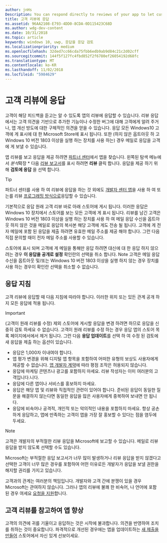 ```yaml
---
author: jnHs
Description: You can respond directly to reviews of your app to let customers know you’re listening to their feedback.
title: 고객 리뷰에 응답
ms.assetid: 96AA2108-E793-4DD0-8CDA-0D115423C68D
ms.author: wdg-dev-content
ms.date: 10/31/2018
ms.topic: article
keywords: windows 10, uwp, 응답을 응답 검토
ms.localizationpriority: medium
ms.openlocfilehash: 32ded7cc66cda75fbb6edb9ab9d84c21c2d02cff
ms.sourcegitcommit: 144f5f127fc4fbd852f2f6780ef26054192d68fc
ms.translationtype: MT
ms.contentlocale: ko-KR
ms.lasthandoff: 11/02/2018
ms.locfileid: "5984629"
---
```

# <a name="respond-to-customer-reviews"></a>고객 리뷰에 응답


고객이 해당 피드백을 듣고는 알 수 있도록 앱의 리뷰에 응답할 수 있습니다. 리뷰 응답에서는 고객 의견을 기반으로 추가한 기능이나 수정한 버그에 대해 고객에게 알려 주거나, 앱 개선 방도에 대한 구체적인 의견을 얻을 수 있습니다. 응답 모든 Windows10 고객에 게 표시에 대 한 Microsoft Store에 표시 됩니다. 또한 (하지 않은 옵트아웃 하 고 Windows 10 버전 1803 이상을 실행 하는 장치를 사용 하는) 경우 메일로 응답을 고객에 게 보낼 수 있습니다.

앱 리뷰를 보고 응답을 제공 하려면 [파트너 센터](https://partner.microsoft.com/dashboard)에서 앱을 찾습니다. 왼쪽된 탐색 메뉴에서 *분석*확장 * 다음 [리뷰 보고서](reviews-report.md)를 표시 하려면 **리뷰** 클릭 합니다. 응답을 제공 하기 위해 **검토에 응답** 을 선택 합니다.

> [!TIP]
> 파트너 센터를 사용 하 여 리뷰에 응답을 하는 것 외에도 [개발자 센터 앱](https://www.microsoft.com/store/apps/dev-center/9nblggh4r5ws)을 사용 하 여 또는를 리뷰 [프로그래밍 방식으로](../monetize/submit-responses-to-app-reviews.md)응답할 수 있습니다.

기본적으로 응답 원래 고객 리뷰 바로 아래 스토어에 게시 됩니다. 이러한 응답은 Windows 10 장치에서 스토어를 보는 모든 고객에 게 표시 됩니다. 리뷰를 남긴 고객은 Windows 10 버전 1803 이상을 실행 하는 장치를 사용 하 여 메일 응답 수신을 옵트아웃 하지 않은 것을 메일로 응답의 복사본 해당 고객에 게도 전송 될 됩니다.  고객에 게 전자 메일에 포함 된 응답을 제출 하려면 유효한 메일 주소를 제공 해야 합니다. 그런 다음 직접 문의할 때이 전자 메일 주소를 사용할 수 있습니다.

스토어에 표시 되며 고객에 게 메일을 통해만 응답 하려면 대신에 대 한 응답 하지 않으려는 경우 **이 응답을 공개로 설정** 확인란의 선택을 취소 합니다. Note 고객은 메일 응답 수신을 옵트아웃 및/또는 Windows 10 버전 1803 이상을 실행 하지 않는 경우 장치를 사용 하는 경우이 확인란 선택을 취소할 수 없습니다.

## <a name="guidelines-for-responses"></a>응답 지침

고객 리뷰에 응답할 때 다음 지침에 따라야 합니다. 이러한 위치 또는 있든 관계 공개 하지 모든 응답에 적용 됩니다.

> [!IMPORTANT]
> (고객이 원래 리뷰를 수정) 제외 스토어에 게시할 응답을 변경 하려면 하므로 응답을 신중히 검토 하세요 수 없습니다. 고객이 원래 리뷰를 수정 하는 경우 응답 앱의 스토어 목록 페이지에서에서 제거 됩니다. 그런 다음 **응답 업데이트**를 선택 하 여 수정 된 검토에 새 응답을 제출 하는 옵션이 있습니다.

-   응답은 1,000자 이내여야 합니다.
-   앱 평가 변경을 위해 디지털 앱 항목을 포함하여 어떠한 유형의 보상도 사용자에게 제공할 수 없습니다. [앱 개발자 계약](https://docs.microsoft.com/legal/windows/agreements/app-developer-agreement)에 따라 평점 조작은 허용되지 않습니다.
-   응답에 마케팅 콘텐츠나 광고를 포함하지 마세요. 리뷰 작성자는 이미 여러분의 고객입니다.니다.
-   응답에 다른 앱이나 서비스를 홍보하지 마세요.
-   응답은 해당 앱 및 리뷰와 직접적인 관련이 있어야 합니다. 준비된 응답이 동일한 질문을 해결하지 않는다면 동일한 응답을 많은 사용자에게 중복하여 보내면 안 됩니다.
-   응답에 비속어나 공격적, 개인적 또는 악의적인 내용을 포함하지 마세요. 항상 공손하게 응답하고, 앱에 만족하는 고객이 앱을 가장 잘 홍보할 수 있다는 점을 염두에 두세요.

> [!NOTE]
> 고객은 개발자의 부적절한 리뷰 응답을 Microsoft에 보고할 수 있습니다. 메일로 리뷰 응답을 받지 않도록 선택할 수도 있습니다.
>
> Microsoft는 부적절한 응답 보고서가 너무 많이 발생하거나 리뷰 응답을 받지 않겠다고 선택한 고객이 너무 많은 경우를 포함하여 어떤 이유로든 개발자가 응답을 보낼 권한을 해지할 권리를 가지고 있습니다.

고객과의 관계는 여러분의 책임입니다. 개발자와 고객 간에 분쟁이 있을 경우 Microsoft는 관여하지 않습니다. 그러나 앱의 리뷰에 불쾌 한 비속어, 나 언어에 포함 된 경우 여세요 [요청을 지원](http://go.microsoft.com/fwlink/p/?LinkID=401178)합니다.


## <a name="use-customer-reviews-to-improve-your-app"></a>고객 리뷰를 참고하여 앱 향상

고객의 의견에 귀를 기울이고 응답하는 것은 시작에 불과합니다. 의견을 반영하여 조치를 취하는 것이 중요합니다. 파격적으로 개선된 경우에는 앱을 업데이트하는 [새 제출을 만들어](app-submissions.md) 스토어에서 자신 있게 선보이세요.
